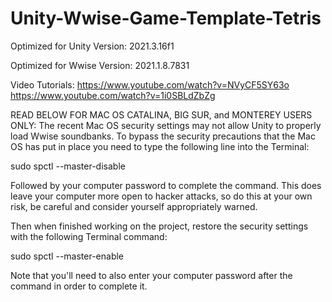 # Unity-Wwise-Game-Template-Tetris

Optimized for Unity Version: 
2021.3.16f1

Optimized for Wwise Version: 
2021.1.8.7831

Video Tutorials:
https://www.youtube.com/watch?v=NVyCF5SY63o
https://www.youtube.com/watch?v=1i0SBLdZbZg

READ BELOW FOR MAC OS CATALINA, BIG SUR, and MONTEREY USERS ONLY:
The recent Mac OS security settings  may not allow Unity to properly 
load Wwise soundbanks. To bypass the security precautions that the Mac OS has put in place 
you need to type the following line into the Terminal: 

sudo spctl --master-disable

Followed by your computer password to complete the command. This does leave your computer 
more open to hacker attacks, so do this at your own risk, be careful and consider yourself 
appropriately warned.  

Then when finished working on the project, 
restore the security settings with the following Terminal command:

sudo spctl --master-enable 

Note that you'll need to also enter your computer password after the command in order to
complete it.
